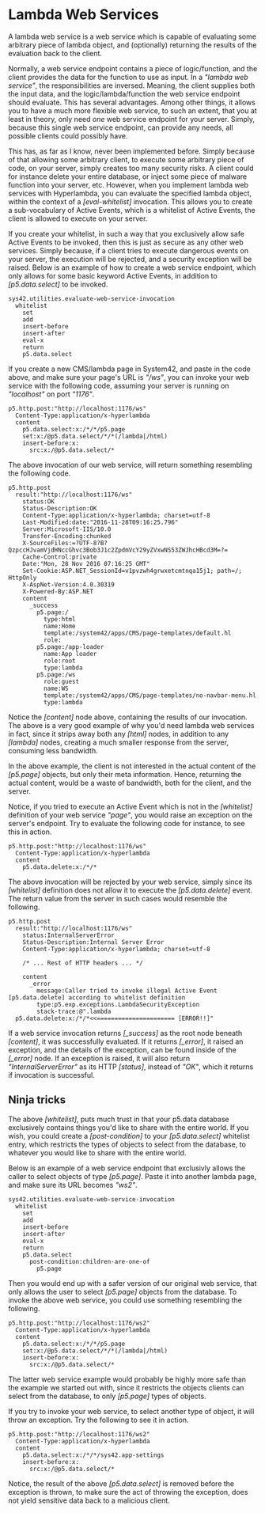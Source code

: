 Lambda Web Services
===============

A lambda web service is a web service which is capable of evaluating some arbitrary piece of lambda object, and (optionally) returning the results of the 
evaluation back to the client.

Normally, a web service endpoint contains a piece of logic/function, and the client provides the data for the function to use as input. In a
_"lambda web service"_, the responsibilities are inversed. Meaning, the client supplies both the input data, and the logic/lambda/function the web service
endpoint should evaluate. This has several advantages. Among other things, it allows you to have a much more flexible web service, to such an extent,
that you at least in theory, only need _one_ web service endpoint for your server. Simply, because this single web service endpoint, can provide any
needs, all possible clients could possibly have.

This has, as far as I know, never been implemented before. Simply because of that allowing some arbitrary client, to execute some arbitrary piece of code,
on your server, simply creates too many security risks. A client could for instance delete your entire database, or inject some piece of malware function
into your server, etc. However, when you implement lambda web services with Hyperlambda, you can evaluate the specified lambda object, within the context
of a *[eval-whitelist]* invocation. This allows you to create a sub-vocabulary of Active Events, which is a whitelist of Active Events, the client is allowed
to execute on your server.

If you create your whitelist, in such a way that you exclusively allow safe Active Events to be invoked, then this is just as secure as any other web services.
Simply because, if a client tries to execute dangerous events on your server, the execution will be rejected, and a security exception will be raised.
Below is an example of how to create a web service endpoint, which only allows for some basic keyword Active Events, in addition to *[p5.data.select]* to be
invoked.

```
sys42.utilities.evaluate-web-service-invocation
  whitelist
    set
    add
    insert-before
    insert-after
    eval-x
    return
    p5.data.select
```

If you create a new CMS/lambda page in System42, and paste in the code above, and make sure your page's URL is _"/ws"_, you can invoke your web service 
with the following code, assuming your server is running on _"localhost"_ on port _"1176"_.

```
p5.http.post:"http://localhost:1176/ws"
  Content-Type:application/x-hyperlambda
  content
    p5.data.select:x:/*/*/p5.page
    set:x:/@p5.data.select/*/*(/lambda|/html)
    insert-before:x:
      src:x:/@p5.data.select/*
```

The above invocation of our web service, will return something resembling the following code.

```
p5.http.post
  result:"http://localhost:1176/ws"
    status:OK
    Status-Description:OK
    Content-Type:application/x-hyperlambda; charset=utf-8
    Last-Modified:date:"2016-11-28T09:16:25.796"
    Server:Microsoft-IIS/10.0
    Transfer-Encoding:chunked
    X-SourceFiles:=?UTF-8?B?QzpccHJvamVjdHNccGhvc3Bob3J1c2ZpdmVcY29yZVxwNS53ZWJhcHBcd3M=?=
    Cache-Control:private
    Date:"Mon, 28 Nov 2016 07:16:25 GMT"
    Set-Cookie:ASP.NET_SessionId=v1pvzwh4grwxetcmtnqa15j1; path=/; HttpOnly
    X-AspNet-Version:4.0.30319
    X-Powered-By:ASP.NET
    content
      _success
        p5.page:/
          type:html
          name:Home
          template:/system42/apps/CMS/page-templates/default.hl
          role:
        p5.page:/app-loader
          name:App loader
          role:root
          type:lambda
        p5.page:/ws
          role:guest
          name:WS
          template:/system42/apps/CMS/page-templates/no-navbar-menu.hl
          type:lambda
```

Notice the *[content]* node above, containing the results of our invocation. The above is a very good example of why you'd need lambda web services in fact,
since it strips away both any *[html]* nodes, in addition to any *[lambda]* nodes, creating a much smaller response from the server, consuming less bandwidth.

In the above example, the client is not interested in the actual content of the *[p5.page]* objects, but only their meta information. Hence, returning the
actual content, would be a waste of bandwidth, both for the client, and the server.

Notice, if you tried to execute an Active Event which is not in the *[whitelist]* definition of your web service _"page"_, you would raise an exception
on the server's endpoint. Try to evaluate the following code for instance, to see this in action.

```
p5.http.post:"http://localhost:1176/ws"
  Content-Type:application/x-hyperlambda
  content
    p5.data.delete:x:/*/*
```

The above invocation will be rejected by your web service, simply since its *[whitelist]* definition does not allow it to execute the *[p5.data.delete]* event.
The return value from the server in such cases would resemble the following.

```
p5.http.post
  result:"http://localhost:1176/ws"
    status:InternalServerError
    Status-Description:Internal Server Error
    Content-Type:application/x-hyperlambda; charset=utf-8

    /* ... Rest of HTTP headers ... */

    content
      _error
        message:Caller tried to invoke illegal Active Event [p5.data.delete] according to whitelist definition
        type:p5.exp.exceptions.LambdaSecurityException
        stack-trace:@".lambda
  p5.data.delete:x:/*/*<<====================== [ERROR!!]"
```

If a web service invocation returns *[_success]* as the root node beneath *[content]*, it was successfully evaluated. If it returns *[_error]*, it raised
an exception, and the details of the exception, can be found inside of the *[_error]* node. If an exception is raised, it will also return _"InternalServerError"_
as its HTTP *[status]*, instead of _"OK"_, which it returns if invocation is successful.

## Ninja tricks

The above *[whitelist]*, puts much trust in that your p5.data database exclusively contains things you'd like to share with the entire world. If you wish,
you could create a *[post-condition]* to your *[p5.data.select]* whitelist entry, which restricts the types of objects to select from the database, to whatever 
you would like to share with the entire world.

Below is an example of a web service endpoint that exclusivly allows the caller to select objects of type *[p5.page]*. Paste it into another lambda page, 
and make sure its URL becomes _"ws2"_.

```
sys42.utilities.evaluate-web-service-invocation
  whitelist
    set
    add
    insert-before
    insert-after
    eval-x
    return
    p5.data.select
      post-condition:children-are-one-of
        p5.page
```

Then you would end up with a safer version of our original web service, that only allows the user to select *[p5.page]* objects from the database. To invoke 
the above web service, you could use something resembling the following.

```
p5.http.post:"http://localhost:1176/ws2"
  Content-Type:application/x-hyperlambda
  content
    p5.data.select:x:/*/*/p5.page
    set:x:/@p5.data.select/*/*(/lambda|/html)
    insert-before:x:
      src:x:/@p5.data.select/*
```

The latter web service example would probably be highly more safe than the example we started out with, since it restricts the objects clients can select from the database,
to only *[p5.page]* types of objects.

If you try to invoke your web service, to select another type of object, it will throw an exception. Try the following to see it in action.

```
p5.http.post:"http://localhost:1176/ws2"
  Content-Type:application/x-hyperlambda
  content
    p5.data.select:x:/*/*/sys42.app-settings
    insert-before:x:
      src:x:/@p5.data.select/*
```

Notice, the result of the above *[p5.data.select]* is removed before the exception is thrown, to make sure the act of throwing the exception, does not yield sensitive data 
back to a malicious client.
